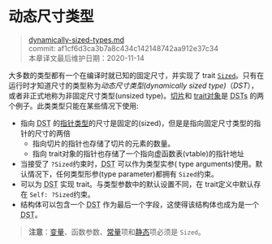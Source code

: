# 动态尺寸类型

>[dynamically-sized-types.md](https://github.com/rust-lang/reference/blob/master/src/dynamically-sized-types.md)\
>commit: af1cf6d3ca3b7a8c434c142148742aa912e37c34 \
>本章译文最后维护日期：2020-11-14

大多数的类型都有一个在编译时就已知的固定尺寸，并实现了 trait [`Sized`][sized]。只有在运行时才知道尺寸的类型称为*动态尺寸类型(dynamically sized type)*（*DST*），或者非正式地称为非固定尺寸类型(unsized type)。[切片][Slices]和 [trait对象][trait objects]是 <abbr title="dynamically sized types">DSTs</abbr> 的两个例子。此类类型只能在某些情况下使用:

* 指向 <abbr title="dynamically sized types">DST</abbr> 的[指针类型][Pointer types]的尺寸是固定的(sized)，但是是指向固定尺寸类型的指针的尺寸的两倍
    * 指向切片的指针也存储了切片的元素的数量。
    * 指向 trait对象的指针也存储了一个指向虚函数表(vtable)的指针地址
* 当接受了 `?Sized`约束时，<abbr title="dynamically sized types">DST</abbr> 可以作为类型实参( type arguments)使用。默认情况下，任何类型形参(type parameter)都拥有 `Sized`约束。
* 可以为 <abbr title="dynamically sized types">DST</abbr> 实现 trait。与类型参数中的默认设置不同，在 trait定义中默认存在 `Self: ?Sized`约束。
* 结构体可以包含一个 <abbr title="dynamically sized type">DST</abbr> 作为最后一个字段，这使得该结构体也成为是一个 <abbr title="dynamically sized type">DST</abbr>。

> **注意**：[变量][variables]、函数参数、[常量][const]项和[静态][static]项必须是 `Sized`。

[sized]: special-types-and-traits.md#sized
[Slices]: types/slice.md
[trait objects]: types/trait-object.md
[Pointer types]: types/pointer.md
[variables]: variables.md
[const]: items/constant-items.md
[static]: items/static-items.md

<!-- 2020-11-12-->
<!-- checked -->
